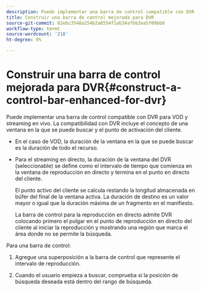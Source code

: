 ```yaml
---
description: Puede implementar una barra de control compatible con DVR para VOD y streaming en vivo. La compatibilidad con DVR incluye el concepto de una ventana en la que se puede buscar y el punto de activación del cliente.
title: Construir una barra de control mejorada para DVR
source-git-commit: 02ebc3548a254b2a6554f1ab34afbb3ea5f09bb8
workflow-type: tm+mt
source-wordcount: '218'
ht-degree: 0%

---
```


# Construir una barra de control mejorada para DVR{#construct-a-control-bar-enhanced-for-dvr}

Puede implementar una barra de control compatible con DVR para VOD y streaming en vivo. La compatibilidad con DVR incluye el concepto de una ventana en la que se puede buscar y el punto de activación del cliente.

* En el caso de VOD, la duración de la ventana en la que se puede buscar es la duración de todo el recurso.
* Para el streaming en directo, la duración de la ventana del DVR (seleccionable) se define como el intervalo de tiempo que comienza en la ventana de reproducción en directo y termina en el punto en directo del cliente.

  El punto activo del cliente se calcula restando la longitud almacenada en búfer del final de la ventana activa. La duración de destino es un valor mayor o igual que la duración máxima de un fragmento en el manifiesto.

  La barra de control para la reproducción en directo admite DVR colocando primero el pulgar en el punto de reproducción en directo del cliente al iniciar la reproducción y mostrando una región que marca el área donde no se permite la búsqueda.

Para una barra de control:

1. Agregue una superposición a la barra de control que represente el intervalo de reproducción.

1. Cuando el usuario empieza a buscar, comprueba si la posición de búsqueda deseada está dentro del rango de búsqueda.
